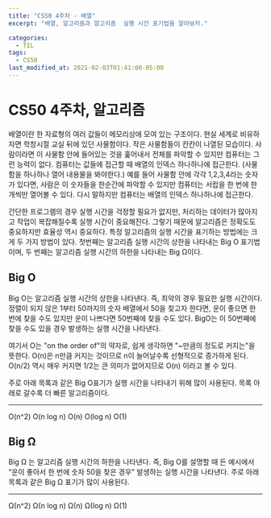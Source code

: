 ```yaml
---
title: "CS50 4주차 - 배열"
excerpt: "배열, 알고리즘과 알고리즘  실행 시간 표기법을 알아보자."

categories:
  - TIL
tags:
  - CS50
last_modified_at: 2021-02-03T01:41:00-05:00
---
```


# CS50 4주차, 알고리즘

배열이란 한 자료형의 여러 값들이 메모리상에 모여 있는 구조이다. 
현실 세계로 비유하자면 학창시절 교실 뒤에 있던 사물함이다. 작은 사물함들이 칸칸이 나열된 모습이다.
사람이라면 이 사물함 안에 들어있는 것을 훑어내서 전체를 파악할 수 있지만 컴퓨터는 그런 능력이 없다. 컴퓨터는 값들에 접근할 때 배열의 인덱스 하나하나에 접근한다. (사물함을 하나하나 열어 내용물을 봐야한다.) 예를 들어 사물함 안에 각각 1,2,3,4라는 숫자가 있다면, 사람은 이 숫자들을 한순간에 파악할 수 있지만 컴퓨터는 서랍을 한 번에 한 개씩만 열어볼 수 있다. 다시 말하지만 컴퓨터는 배열의 인덱스 하나하나에 접근한다. 

간단한 프로그램의 경우 실행 시간을 걱정할 필요가 없지만, 처리하는 데이터가 많아지고 작업이 복잡해질수록 실행 시간이 중요해진다. 그렇기 때문에 알고리즘은 정확도도 중요하지만 효율성 역시 중요하다. 
특정 알고리즘의 실행 시간을 표기하는 방법에는 크게 두 가지 방법이 있다. 첫번째는 알고리즘 실행 시간의 상한을 나타내는 Big O 표기법이며, 두 번째는 알고리즘 실행 시간의 하한을 나타내는  Big Ω이다.

## Big O

Big O는 알고리즘 실행 시간의 상한을 나타낸다. 즉, 최악의 경우 필요한 실행 시간이다. 정렬이 되지 않은 1부터 50까지의 숫자 배열에서 50을 찾고자 한다면, 운이 좋으면 한 번에 찾을 수도 있지만 운이 나쁘다면 50번째에 찾을 수도 있다. BigO는 이 50번째에 찾을 수도 있을 경우 발생하는 실행 시간을 나타낸다.

여기서 O는 "on the order of"의 약자로, 쉽게 생각하면 "~만큼의 정도로 커지는"을 뜻한다. O(n)은 n만큼 커지는 것이므로 n이 늘어날수록 선형적으로 증가하게 된다. O(n/2) 역시 매우 커지면 1/2는 큰 의미가 없어지므로 O(n) 이라고 볼 수 있다.

주로 아래 목록과 같은 Big O표기가 실행 시간을 나타내기 위해 많이 사용된다. 목록 아래로 갈수록 더 빠른 알고리즘이다.

***
O(n^2)
O(n log n)
O(n)
O(log n)
O(1)


## Big Ω


Big Ω 는 알고리즘 실행 시간의 하한을 나타낸다. 즉, Big O를 설명할 때 든 예시에서 “운이 좋아서 한 번에 숫자 50을 찾은 경우” 발생하는 실행 시간을 나타낸다. 
주로 아래 목록과 같은  Big Ω 표기가 많이 사용된다.

***
Ω(n^2)
Ω(n log n)
Ω(n)
Ω(log n)
Ω(1) 


